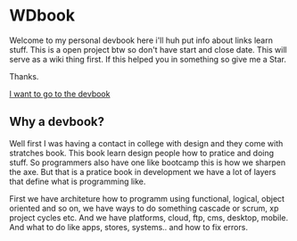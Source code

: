 # WDbook

Welcome to my personal devbook here i'll huh put info about links learn stuff.
This is a open project btw so don't have start and close date. This will serve as a wiki thing first.
If this helped you in something so give me a Star.

Thanks.

[I want to go to the devbook](https://github.com/hiagosilverio/web-devbook/wiki)

## Why a devbook?

Well first I was having a contact in college with design and they come with stratches book. This book learn design people how to pratice and doing stuff.
So programmers also have one like bootcamp this is how we sharpen the axe. But that is a pratice book in development we have a lot of layers that define what is programming like.

First we have architeture how to programm using functional, logical, object oriented and so on, we have ways to do something cascade or scrum, xp project cycles etc.
And we have platforms, cloud, ftp, cms, desktop, mobile. And what to do like apps, stores, systems.. and how to fix errors.
